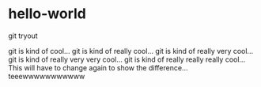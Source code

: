 # hello-world
git tryout

git is kind of cool...
git is kind of really cool...
git is kind of really very cool...
git is kind of really very very cool...
git is kind of really really really cool...
This will have to change again to show the difference...
teeewwwwwwwwwww
